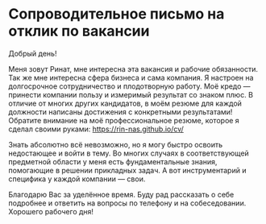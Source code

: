 # Сопроводительное письмо на отклик по вакансии

Добрый день!

Меня зовут Ринат, мне интересна эта вакансия и рабочие обязанности.
Так же мне интересна сфера бизнеса и сама компания.
Я настроен на долгосрочное сотрудничество и плодотворную работу.
Моё кредо — принести компании пользу и измеримый результат со знаком плюс.
В отличие от многих других кандидатов, в моём резюме для каждой должности написаны достижения с конкретными результатами!
Обратите внимание на моё профессиональное резюме, которое я сделал своими руками: https://rin-nas.github.io/cv/

Знать абсолютно всё невозможно, но я могу быстро освоить недостающее и войти в тему. Во многих случаях в соответствующей предметной области у меня есть фундаментальные знания, помогающие в решении прикладных задач. А вот инструментарий и специфика у каждой компании — свои.

Благодарю Вас за уделённое время. 
Буду рад рассказать о себе подробнее и ответить на вопросы по телефону и на собеседовании.
Хорошего рабочего дня!
